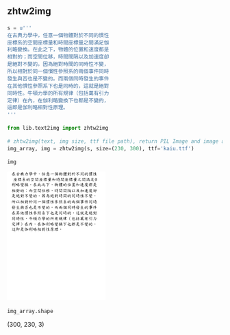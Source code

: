 
## zhtw2img


```python
s = u'''
在古典力學中，任意一個物體對於不同的慣性
座標系的空間座標量和時間座標量之間滿足伽
利略變換。在此之下，物體的位置和速度都是
相對的；而空間位移，時間間隔以及加速度卻
是絕對不變的。因為絕對時間的同時性不變，
所以相對於同一個慣性參照系的兩個事件同時
發生與否也是不變的。而兩個同時發生的事件
在其他慣性參照系下也是同時的，這就是絕對
同時性。牛頓力學的所有規律（包括萬有引力
定律）在內，在伽利略變換下也都是不變的，
這即是伽利略相對性原理。
'''
```


```python
from lib.text2img import zhtw2img
```


```python
# zhtw2img(text, img size, ttf file path), return PIL Image and image array
img_array, img = zhtw2img(s, size=(230, 300), ttf='kaiu.ttf')
```


```python
img
```




![png](output_4_0.png)




```python
img_array.shape
```




(300, 230, 3)


